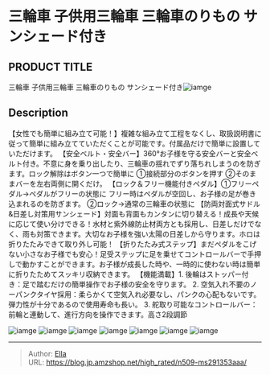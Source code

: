 # 三輪車 子供用三輪車 三輪車のりもの サンシェード付き


## PRODUCT TITLE 

三輪車 子供用三輪車 三輪車のりもの サンシェード付き![iamge](https://b2bfiles1.gigab2b.cn/image/wkseller/305/20220511_ce7a2f9a3e39b82aabdaadef7db276e7.jpg)

## Description

【女性でも簡単に組み立て可能！】複雑な組み立て工程をなくし、取扱説明書に従って簡単に組み立てていただくことが可能です。付属品だけで簡単に設置していただけます。
【安全ベルト・安全バー】360°お子様を守る安全バーと安全ベルト付き。不意に身を乗り出したり、三輪車の揺れでずり落ちれしまうのを防ぎます。ロック解除はボタン一つで簡単に ①接続部分のボタンを押す ②そのままバーを左右両側に開くだけ。
【ロック＆フリー機能付きペダル】①フリーペダル→ペダルがフリーの状態に フリー時はペダルが空回し、お子様の足が巻き込まれるのを防ぎます。 ②ロック→通常の三輪車の状態に
【防両対面式サドル&amp;日差し対策用サンシェード】対面も背面もカンタンに切り替える！成長や天候に応じて使い分けできる！水材と紫外線防止材両方とも採用し、日差しだけでなく、雨も対策できます。大切なお子様を強い太陽の日差しから守ります。ホロは折りたたみできて取り外し可能！
【折りたたみ式ステップ】まだペダルをこげない小さなお子様でも安心！足受ステップに足を乗せてコントロールバーで手押しで動かすことができます。お子様が成長した時や、一時的に使わない時は簡単に折りたためてスッキリ収納できます。
【機能満載】1. 後輪はストッパー付き：足で踏むだけの簡単操作でお子様の安全を守ります。 2. 空気入れ不要のノーパンクタイヤ採用：柔らかくて空気入れ必要なし、パンクの心配もないです。弾力性が十分であるので使用寿命も長い。 3. 舵取り可能なコントロールバー：前輪と連動して、進行方向を操作できます。高さ2段調節




![iamge](https://b2bfiles1.gigab2b.cn/image/wkseller/305/20220511_cbacb2d9f9d6264f96fa227bedfb594f.jpg)
![iamge](https://b2bfiles1.gigab2b.cn/image/wkseller/305/20220511_ae07c39153c6891ef431b9c0646cd562.jpg)
![iamge](https://b2bfiles1.gigab2b.cn/image/wkseller/305/20220511_a207b1d3e60b850980e244d7185ee82c.jpg)
![iamge](https://b2bfiles1.gigab2b.cn/image/wkseller/305/20220511_76e7866cfcc44eb7b8f20e95547ef827.jpg)
![iamge](https://b2bfiles1.gigab2b.cn/image/wkseller/305/20220516_75c9cbb82c869af8f343b1abd0525d38.jpg)
![iamge](https://b2bfiles1.gigab2b.cn/image/wkseller/305/20220516_6bca92f72415be9b573a7eeb0b1a8f33.jpg)
![iamge](https://b2bfiles1.gigab2b.cn/image/wkseller/305/20220516_a7a7cda125d8ff3ad80e033f1da9052f.jpg)


---

> Author: [Ella](https://blog.jp.amzshop.net/)  
> URL: https://blog.jp.amzshop.net/high_rated/n509-ms291353aaa/  

